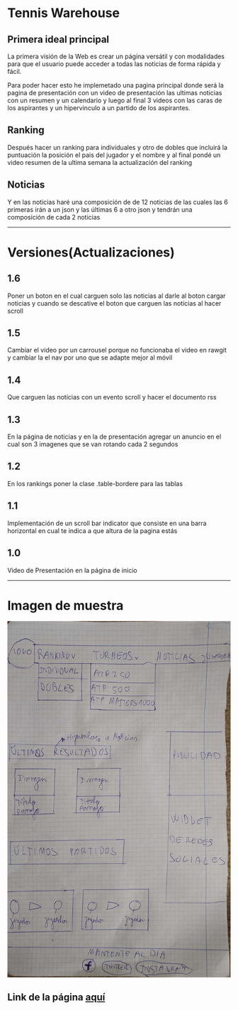 # Tennis Warehouse

## Primera ideal principal
La primera visión de la Web es crear un página versátil y con modalidades para que el usuario puede acceder a todas las noticias de forma rápida y fácil.

Para poder hacer esto he implemetado una pagina principal donde será la pagina de presentación con un video de presentación las ultimas noticias con un resumen y un calendario y luego al final 3 videos con las caras de los aspirantes y un hipervinculo a un partido de los aspirantes.

## Ranking
Después hacer un ranking para individuales y otro de dobles que incluirá la puntuación la posición el pais del jugador y el nombre y al final pondé un video resumen de la ultima semana la actualización del ranking

## Noticias
Y en las noticias haré una composición de de 12 noticias de las cuales las 6 primeras irán a un json y las últimas 6 a otro json
y tendrán una composición de cada 2 noticias

-------------------------------------------------------------------------------------------------------

# Versiones(Actualizaciones)

## 1.6
Poner un boton en el cual carguen solo las noticias al darle al boton cargar noticias y cuando se descative el boton que carguen las notícias al hacer scroll

## 1.5
Cambiar el video por un carrousel porque no funcionaba el video en rawgit y cambiar la el nav por uno que se adapte mejor al móvil

## 1.4
Que carguen las notícias con un evento scroll y hacer el documento rss

## 1.3
En la página de noticias y en la de presentación agregar un anuncio en el cual son 3 imagenes que se van rotando cada 2 segundos

## 1.2
En los rankings poner la clase .table-bordere para las tablas

## 1.1
Implementación de un scroll bar indicator que consiste en una barra horizontal en cual te indica a que altura de la pagina estás

## 1.0
Video de Presentación en la página de inicio









----------------------------------------------------------------------------------------------------------

# Imagen de muestra
![WEB](https://github.com/Soontrax/WEB_Boostrap-JQuery/blob/master/img/WEB.jpg)

## Link de la página [aquí](https://rawgit.com/Soontrax/WEB_Boostrap-JQuery/master/index.html)
